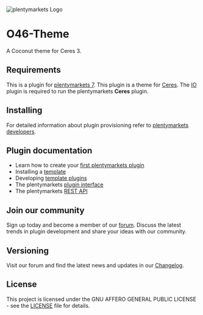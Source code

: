 

![plentymarkets Logo](http://www.plentymarkets.eu/layout/pm/images/logo/plentymarkets-logo.jpg)

# O46-Theme

A Coconut theme for Ceres 3.


## Requirements

This is a plugin for [plentymarkets 7](https://www.plentymarkets.com). This plugin is a theme for [Ceres](https://github.com/plentymarkets/plugin-io). The [IO](https://github.com/plentymarkets/plugin-ceres) plugin is required to run the plentymarkets **Ceres** plugin.

## Installing

For detailed information about plugin provisioning refer to [plentymarkets developers](https://developers.plentymarkets.com/dev-doc/basics#plugin-provisioning).

## Plugin documentation

- Learn how to create your [first plentymarkets plugin](https://developers.plentymarkets.com/tutorials/helloworld)
- Installing a [template](https://developers.plentymarkets.com/tutorials/design)
- Developing [template plugins](https://developers.plentymarkets.com/dev-doc/template-plugins)
- The plentymarkets [plugin interface](https://developers.plentymarkets.com/dev-doc/basics#introduction-interface)
- The plentymarkets [REST API](https://developers.plentymarkets.com/rest-doc/introduction)

## Join our community

Sign up today and become a member of our [forum](https://forum.plentymarkets.com/c/plugin-entwicklung). Discuss the latest trends in plugin development and share your ideas with our community.

## Versioning

Visit our forum and find the latest news and updates in our [Changelog](https://forum.plentymarkets.com/c/changelog?order=created).

## License

This project is licensed under the GNU AFFERO GENERAL PUBLIC LICENSE - see the [LICENSE](/LICENSE) file for details.
